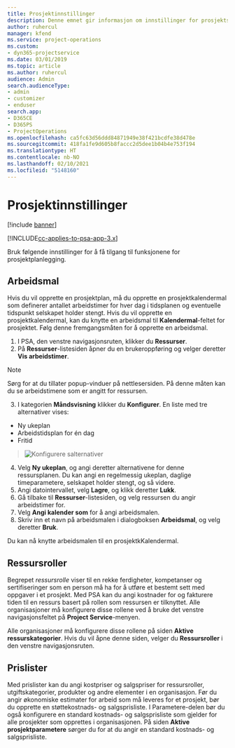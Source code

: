 ```yaml
---
title: Prosjektinnstillinger
description: Denne emnet gir informasjon om innstillinger for prosjektstyring.
author: ruhercul
manager: kfend
ms.service: project-operations
ms.custom:
- dyn365-projectservice
ms.date: 03/01/2019
ms.topic: article
ms.author: ruhercul
audience: Admin
search.audienceType:
- admin
- customizer
- enduser
search.app:
- D365CE
- D365PS
- ProjectOperations
ms.openlocfilehash: ca5fc63d56ddd84871949e38f421bcdfe38d478e
ms.sourcegitcommit: 418fa1fe9d605b8faccc2d5dee1b04b4e753f194
ms.translationtype: HT
ms.contentlocale: nb-NO
ms.lasthandoff: 02/10/2021
ms.locfileid: "5148160"
---
```

# <a name="project-settings"></a>Prosjektinnstillinger

[!include [banner](../includes/psa-now-project-operations.md)]

[!INCLUDE[cc-applies-to-psa-app-3.x](../includes/cc-applies-to-psa-app-3x.md)]

Bruk følgende innstillinger for å få tilgang til funksjonene for prosjektplanlegging.

## <a name="work-template"></a>Arbeidsmal

Hvis du vil opprette en prosjektplan, må du opprette en prosjektkalendermal som definerer antallet arbeidstimer for hver dag i tidsplanen og eventuelle tidspunkt selskapet holder stengt. Hvis du vil opprette en prosjektkalendermal, kan du knytte en arbeidsmal til **Kalendermal**-feltet for prosjektet. Følg denne fremgangsmåten for å opprette en arbeidsmal.

1. I PSA, den venstre navigasjonsruten, klikker du **Ressurser**. 
2. På **Ressurser**-listesiden åpner du en brukeroppføring og velger deretter **Vis arbeidstimer**.

  > [!NOTE]
  > Sørg for at du tillater popup-vinduer på nettlesersiden. På denne måten kan du se arbeidstimene som er angitt for ressursen.
  
3. I kategorien **Måndsvisning** klikker du **Konfigurer**. En liste med tre alternativer vises: 

  - Ny ukeplan
  - Arbeidstidsplan for én dag
  - Fritid

> ![Konfigurere salternativer](media/project-13.png)

4. Velg **Ny ukeplan**, og angi deretter alternativene for denne ressursplanen. Du kan angi en regelmessig ukeplan, daglige timeparametere, selskapet holder stengt, og så videre.
5. Angi datointervallet, velg **Lagre**, og klikk deretter **Lukk**. 
6. Gå tilbake til **Ressurser**-listesiden, og velg ressursen du angir arbeidstimer for. 
7. Velg **Angi kalender som** for å angi arbeidsmalen. 
8. Skriv inn et navn på arbeidsmalen i dialogboksen **Arbeidsmal**, og velg deretter **Bruk**. 

Du kan nå knytte arbeidsmalen til en prosjektkKalendermal.

## <a name="resource-roles"></a>Ressursroller

Begrepet *ressursrolle* viser til en rekke ferdigheter, kompetanser og sertifiseringer som en person må ha for å utføre et bestemt sett med oppgaver i et prosjekt. Med PSA kan du angi kostnader for og fakturere tiden til en ressurs basert på rollen som ressursen er tilknyttet. Alle organisasjoner må konfigurere disse rollene ved å bruke det venstre navigasjonsfeltet på **Project Service**-menyen.

Alle organisasjoner må konfigurere disse rollene på siden **Aktive ressurskategorier**. Hvis du vil åpne denne siden, velger du **Ressursroller** i den venstre navigasjonsruten.

## <a name="price-lists"></a>Prislister

Med prislister kan du angi kostpriser og salgspriser for ressursroller, utgiftskategorier, produkter og andre elementer i en organisasjon. Før du angir økonomiske estimater for arbeid som må leveres for et prosjekt, bør du opprette en støttekostnads- og salgsprisliste. I Parametere-delen bør du også konfigurere en standard kostnads- og salgsprisliste som gjelder for alle prosjekter som opprettes i organisasjonen. På siden **Aktive prosjektparametere** sørger du for at du angir en standard kostnads- og salgsprisliste.
